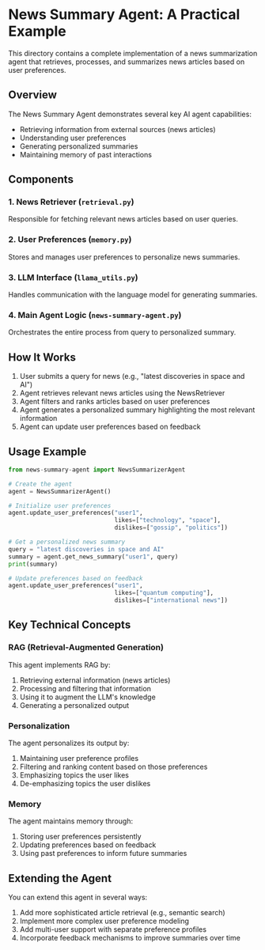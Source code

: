 # News Summary Agent: A Practical Example

This directory contains a complete implementation of a news summarization agent that retrieves, processes, and summarizes news articles based on user preferences.

## Overview

The News Summary Agent demonstrates several key AI agent capabilities:
- Retrieving information from external sources (news articles)
- Understanding user preferences
- Generating personalized summaries
- Maintaining memory of past interactions

## Components

### 1. News Retriever (`retrieval.py`)
Responsible for fetching relevant news articles based on user queries.

### 2. User Preferences (`memory.py`) 
Stores and manages user preferences to personalize news summaries.

### 3. LLM Interface (`llama_utils.py`)
Handles communication with the language model for generating summaries.

### 4. Main Agent Logic (`news-summary-agent.py`)
Orchestrates the entire process from query to personalized summary.

## How It Works

1. User submits a query for news (e.g., "latest discoveries in space and AI")
2. Agent retrieves relevant news articles using the NewsRetriever
3. Agent filters and ranks articles based on user preferences
4. Agent generates a personalized summary highlighting the most relevant information
5. Agent can update user preferences based on feedback

## Usage Example

```python
from news-summary-agent import NewsSummarizerAgent

# Create the agent
agent = NewsSummarizerAgent()

# Initialize user preferences
agent.update_user_preferences("user1", 
                              likes=["technology", "space"], 
                              dislikes=["gossip", "politics"])

# Get a personalized news summary
query = "latest discoveries in space and AI"
summary = agent.get_news_summary("user1", query)
print(summary)

# Update preferences based on feedback
agent.update_user_preferences("user1", 
                              likes=["quantum computing"], 
                              dislikes=["international news"])
```

## Key Technical Concepts

### RAG (Retrieval-Augmented Generation)
This agent implements RAG by:
1. Retrieving external information (news articles)
2. Processing and filtering that information
3. Using it to augment the LLM's knowledge
4. Generating a personalized output

### Personalization
The agent personalizes its output by:
1. Maintaining user preference profiles
2. Filtering and ranking content based on those preferences
3. Emphasizing topics the user likes
4. De-emphasizing topics the user dislikes

### Memory
The agent maintains memory through:
1. Storing user preferences persistently
2. Updating preferences based on feedback
3. Using past preferences to inform future summaries

## Extending the Agent

You can extend this agent in several ways:
1. Add more sophisticated article retrieval (e.g., semantic search)
2. Implement more complex user preference modeling
3. Add multi-user support with separate preference profiles
4. Incorporate feedback mechanisms to improve summaries over time